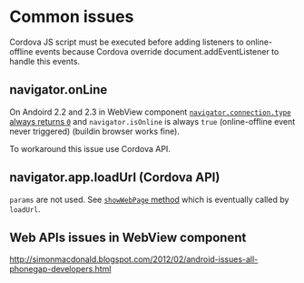 # Common issues

Cordova JS script must be executed before adding listeners to online-offline
events because Cordova override document.addEventListener to handle this events.

## navigator.onLine

On Andoird 2.2 and 2.3 in WebView component [`navigator.connection.type` always returns `0`][webview-online-issue]
and `navigator.isOnline` is always `true` (online-offline event never triggered) (buildin browser works fine).

To workaround this issue use Cordova API.

[webview-online-issue]: http://code.google.com/p/android/issues/detail?id=16760

## navigator.app.loadUrl (Cordova API)

`params` are not used. See [`showWebPage` method][showWebPage-params] which is
eventually called by `loadUrl`.

[showWebPage-params]: https://github.com/apache/incubator-cordova-android/blob/master/framework/src/org/apache/cordova/DroidGap.java#L1001

## Web APIs issues in WebView component

http://simonmacdonald.blogspot.com/2012/02/android-issues-all-phonegap-developers.html